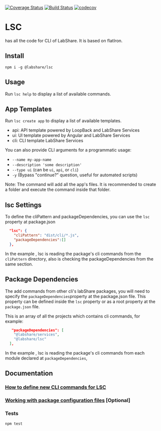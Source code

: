 [![Coverage Status](https://coveralls.io/repos/github/LabShare/lsc/badge.svg?branch=master)](https://coveralls.io/github/LabShare/lsc?branch=master)
[![Build Status](https://travis-ci.org/LabShare/lsc.svg?branch=master)](https://travis-ci.org/LabShare/lsc)
[![codecov](https://codecov.io/gh/LabShare/lsc/branch/master/graph/badge.svg)](https://codecov.io/gh/LabShare/lsc)

# LSC
has all the code for CLI of LabShare. It is based on flatIron.

## Install

`npm i -g @labshare/lsc`

## Usage

Run `lsc help` to display a list of available commands.

## App Templates

Run `lsc create app` to display a list of available templates.

- api: API template powered by LoopBack and LabShare Services
- ui: UI template powered by Angular and LabShare Services
- cli: CLI template LabShare Services

You can also provide CLI arguments for a programmatic usage:
- `--name my-app-name`
- `--description 'some description'`
- `--type ui` (can be `ui`, `api`, or `cli`)
- `-y` (Bypass "continue?" question, useful for automated scripts)

Note: The command will add all the app's files. It is recommended to create a folder and execute the command
inside that folder.
## lsc Settings

To define the cliPattern and packageDependencies, you can use the `lsc` property at package.json

```json
  "lsc": {
    "cliPattern": "dist/cli/*.js",
    "packageDependencies":[]
  },
```

In the example , lsc is reading the package's cli commands from the `cliPattern` directory, also
is checking the packageDependencies from the same section.

## Package Dependencies

The add commands from other cli's labShare packages, you will need to specify the `packageDependencies`property at
the package.json file. This property can be defined inside the `lsc` property or as a root property at the `package.json` file.

This is an array of all the projects which contains cli commands, for example:

```json
   "packageDependencies": [
    "@labshare/services",
    "@labshare/lsc"
  ],
```

In the example , lsc is reading the package's cli commands from each module declared at `packageDependencies`,

## Documentation

### [How to define new CLI commands for LSC](docs/package-cli.md)

### [Working with package configuration files](docs/package-configuration-files.md) [Optional]

### Tests

`npm test`
